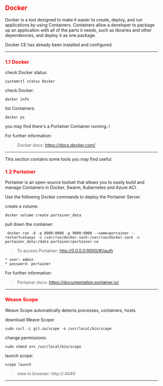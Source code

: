 ## <font color='red'> Docker </font>
Docker is a tool designed to make it easier to create, deploy, and run applications by using Containers. Containers allow a developer to package up an application with all of the parts it needs, such as libraries and other dependencies, and deploy it as one package. 

Docker CE has already been installed and configured.

---

### <font color='red'> 1.1 Docker </font>
check Docker status:
```
systemctl status Docker
```
check Docker:
```
docker info
```
list Containers:
```
docker ps
```
you may find there's a Portainer Container running..!  

For further information:  

> Docker docs: https://docs.docker.com/

---
  

This section contains some tools you may find useful.

### <font color='red'> 1.2 Portainer </font>
Portainer is an open-source toolset that allows you to easily build and manage Containers in Docker, Swarm, Kubernetes and Azure ACI.

Use the following Docker commands to deploy the Portainer Server.

create a volume:
```
docker volume create portainer_data
```
pull down the container:
```
 docker run -d -p 8000:8000 -p 9000:9000 --name=portainer --restart=always -v /var/run/docker.sock:/var/run/docker.sock -v portainer_data:/data portainer/portainer-ce
```

> To access Portainer: http://0.0.0.0:9000/#!/auth  

    * user: admin  
    * password: portainer

For further information:  

> Portainer docs: https://documentation.portainer.io/

---

### <font color='red'> Weave Scope </font>
Weave Scope automatically detects processes, containers, hosts.

download Weave Scope:
```
sudo curl -L git.io/scope -o /usr/local/bin/scope
```
change permissions:
```
sudo chmod a+x /usr/local/bin/scope
```
launch scope:
```
scope launch
```

> view in browser: http://<vm-IP address>:4040 

---